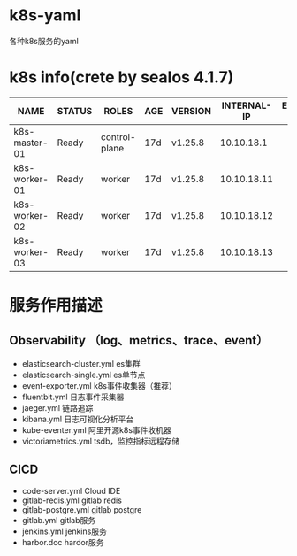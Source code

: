 # k8s-yaml
各种k8s服务的yaml

# k8s info(crete by sealos 4.1.7)

|	NAME		|	STATUS	|	ROLES			| AGE | VERSION | INTERNAL-IP | EXTERNAL-IP | OS-IMAGE                	 | KERNEL-VERSION                 |CONTAINER-RUNTIME |
|-----------------------|---------------|------------------------|-----|---------|-------------|-------------|--------------------------------|--------------------------------|------------------|
| k8s-master-01		| Ready		| control-plane		| 17d | v1.25.8 | 10.10.18.1   |<none>	      | CentOS Linux 7 (Core)      | 6.2.11-1.el7.elrepo.x86_64 | containerd://1.6.20 |
| k8s-worker-01		 | Ready		| worker			| 17d | v1.25.8 | 10.10.18.11 |<none>	  | CentOS Linux 7 (Core)      | 6.2.11-1.el7.elrepo.x86_64 | containerd://1.6.20 |
| k8s-worker-02		 | Ready		| worker			| 17d | v1.25.8 | 10.10.18.12 |<none> 	  | CentOS Linux 7 (Core)      | 6.2.11-1.el7.elrepo.x86_64 | containerd://1.6.20 |
| k8s-worker-03		 | Ready		| worker			| 17d | v1.25.8 | 10.10.18.13 |<none> 	  | CentOS Linux 7 (Core)      | 6.2.11-1.el7.elrepo.x86_64 | containerd://1.6.20 |

# 服务作用描述
## Observability （log、metrics、trace、event）
+ elasticsearch-cluster.yml   es集群
+ elasticsearch-single.yml    es单节点
+ event-exporter.yml          k8s事件收集器（推荐）
+ fluentbit.yml               日志事件采集器
+ jaeger.yml                  链路追踪
+ kibana.yml                  日志可视化分析平台
+ kube-eventer.yml            阿里开源k8s事件收机器
+ victoriametrics.yml         tsdb，监控指标远程存储

## CICD
+ code-server.yml      Cloud IDE
+ gitlab-redis.yml     gitlab redis
+ gitlab-postgre.yml   gitlab postgre
+ gitlab.yml           gitlab服务
+ jenkins.yml          jenkins服务
+ harbor.doc           hardor服务
